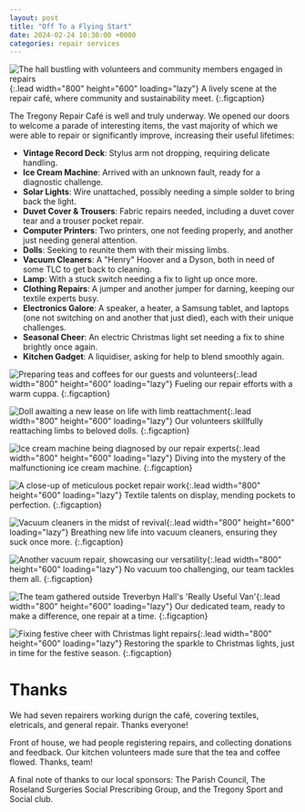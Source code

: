 ```yaml
---
layout: post
title: "Off To a Flying Start"
date: 2024-02-24 10:30:00 +0000
categories: repair services
---
```


![The hall bustling with volunteers and community members engaged in repairs](/assets/firstCafe/hall.jpeg){:.lead width="800" height="600" loading="lazy"}
A lively scene at the repair café, where community and sustainability meet.
{:.figcaption}

The Tregony Repair Café is well and truly underway. We opened our doors to welcome a parade of interesting items, the vast majority of which we were able to repair or significantly improve, increasing their useful lifetimes:

- **Vintage Record Deck**: Stylus arm not dropping, requiring delicate handling.
- **Ice Cream Machine**: Arrived with an unknown fault, ready for a diagnostic challenge.
- **Solar Lights**: Wire unattached, possibly needing a simple solder to bring back the light.
- **Duvet Cover & Trousers**: Fabric repairs needed, including a duvet cover tear and a trouser pocket repair.
- **Computer Printers**: Two printers, one not feeding properly, and another just needing general attention.
- **Dolls**: Seeking to reunite them with their missing limbs.
- **Vacuum Cleaners**: A "Henry" Hoover and a Dyson, both in need of some TLC to get back to cleaning.
- **Lamp**: With a stuck switch needing a fix to light up once more.
- **Clothing Repairs**: A jumper and another jumper for darning, keeping our textile experts busy.
- **Electronics Galore**: A speaker, a heater, a Samsung tablet, and laptops (one not switching on and another that just died), each with their unique challenges.
- **Seasonal Cheer**: An electric Christmas light set needing a fix to shine brightly once again.
- **Kitchen Gadget**: A liquidiser, asking for help to blend smoothly again.

![Preparing teas and coffees for our guests and volunteers](/assets/firstCafe/teaCoffee.jpg){:.lead width="800" height="600" loading="lazy"}
Fueling our repair efforts with a warm cuppa.
{:.figcaption}

![Doll awaiting a new lease on life with limb reattachment](/assets/firstCafe/doll.jpeg){:.lead width="800" height="600" loading="lazy"}
Our volunteers skillfully reattaching limbs to beloved dolls.
{:.figcaption}

![Ice cream machine being diagnosed by our repair experts](/assets/firstCafe/icecream.jpeg){:.lead width="800" height="600" loading="lazy"}
Diving into the mystery of the malfunctioning ice cream machine.
{:.figcaption}

![A close-up of meticulous pocket repair work](/assets/firstCafe/pocket.jpeg){:.lead width="800" height="600" loading="lazy"}
Textile talents on display, mending pockets to perfection.
{:.figcaption}

![Vacuum cleaners in the midst of revival](/assets/firstCafe/vacuum.jpeg){:.lead width="800" height="600" loading="lazy"}
Breathing new life into vacuum cleaners, ensuring they suck once more.
{:.figcaption}

![Another vacuum repair, showcasing our versatility](/assets/firstCafe/vacuum2.jpeg){:.lead width="800" height="600" loading="lazy"}
No vacuum too challenging, our team tackles them all.
{:.figcaption}

![The team gathered outside Treverbyn Hall's 'Really Useful Van'](/assets/firstCafe/van.jpg){:.lead width="800" height="600" loading="lazy"}
Our dedicated team, ready to make a difference, one repair at a time.
{:.figcaption}

![Fixing festive cheer with Christmas light repairs](/assets/firstCafe/xmas.jpeg){:.lead width="800" height="600" loading="lazy"}
Restoring the sparkle to Christmas lights, just in time for the festive season.
{:.figcaption}

# Thanks

We had seven repairers working durign the café, covering textiles, eletricals, and general repair. Thanks everyone!

Front of house, we had people registering repairs, and collecting donations and feedback. Our kitchen volunteers made sure that the tea and coffee flowed. Thanks, team!

A final note of thanks to our local sponsors: The Parish Council, The Roseland Surgeries Social Prescribing Group, and the Tregony Sport and Social club.
